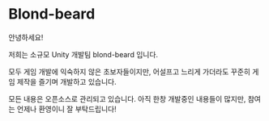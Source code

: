 # Blond-beard 
안녕하세요!

저희는 소규모 Unity 개발팀 blond-beard 입니다.

모두 게임 개발에 익숙하지 않은 초보자들이지만, 어설프고 느리게 가더라도 꾸준히 게임 제작을 즐기며 개발하고 있습니다.

모든 내용은 오픈소스로 관리되고 있습니다. 
아직 한창 개발중인 내용들이 많지만, 참여는 언제나 환영이니 잘 부탁드립니다!